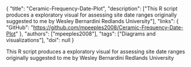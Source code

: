 {
  "title": "Ceramic-Frequency-Date-Plot",
  "description": ["This R script produces a exploratory visual for assessing site date ranges originally suggested to me by Wesley Bernardini Redlands University"],
  "links": {
    "GitHub": "https://github.com/mpeeples2008/Ceramic-Frequency-Date-Plot"
  },
  "authors": ["mpeeples2008"],
  "tags": ["Diagrams and visualizations"],
  "doi": null
}

<!-- Generated by csv2md.R – do not edit by hand -->

This R script produces a exploratory visual for assessing site date ranges originally suggested to me by Wesley Bernardini Redlands University